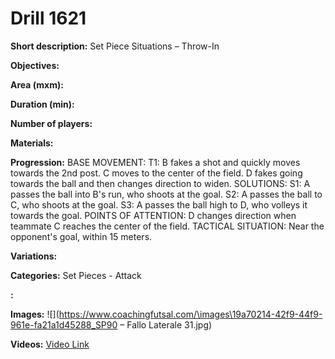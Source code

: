 # Drill 1621

**Short description:**
Set Piece Situations – Throw-In

**Objectives:**


**Area (mxm):**


**Duration (min):**


**Number of players:**


**Materials:**


**Progression:**
BASE MOVEMENT: T1: B fakes a shot and quickly moves towards the 2nd post. C moves to the center of the field. D fakes going towards the ball and then changes direction to widen. SOLUTIONS: S1: A passes the ball into B's run, who shoots at the goal. S2: A passes the ball to C, who shoots at the goal. S3: A passes the ball high to D, who volleys it towards the goal. POINTS OF ATTENTION: D changes direction when teammate C reaches the center of the field. TACTICAL SITUATION: Near the opponent's goal, within 15 meters.

**Variations:**


**Categories:**
Set Pieces - Attack

**:**


**Images:**
![](https://www.coachingfutsal.com/\images\19a70214-42f9-44f9-961e-fa21a1d45288_SP90 – Fallo Laterale 31.jpg)

**Videos:**
[Video Link](https://www.youtube.com/embed/pK93fCN5KyE)

